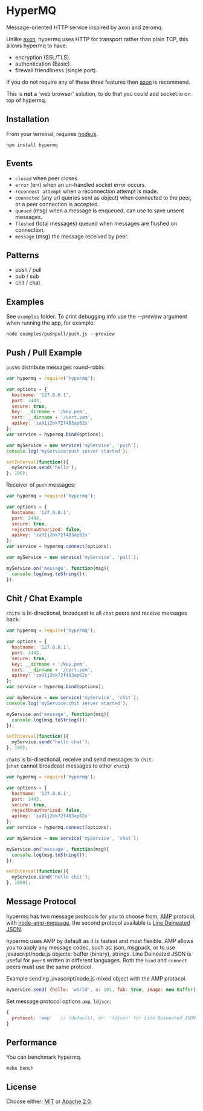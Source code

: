 # HyperMQ

Message-oriented HTTP service inspired by axon and zeromq.  

Unlike [axon](https://www.npmjs.org/package/axon), hypermq uses HTTP for transport rather than plain TCP, this allows hypermq to have:

  - encryption (SSL/TLS).
  - authentication (Basic).
  - firewall friendliness (single port).  

If you do not require any of these three features then [axon](https://www.npmjs.org/package/axon) is recommend.  

This is __not__ a 'web browser' solution, to do that you could add socket.io on top of hypermq.  

## Installation

From your terminal, requires [node.js](http://nodejs.org/).

```
npm install hypermq
```

## Events

  - `closed` when peer closes.
  - `error` (err) when an un-handled socket error occurs.
  - `reconnect attempt` when a reconnection attempt is made.
  - `connected` (any url queries sent as object) when connected to the peer, or a peer connection is accepted.
  - `queued` (msg) when a message is enqueued, can use to save unsent messages.
  - `flushed` (total messages) queued when messages are flushed on connection.
  - `message` (msg) the message received by peer.

## Patterns

  - push / pull
  - pub / sub
  - chit / chat
  
## Examples

See `examples` folder. To print debugging info use the _--preview_ argument when running the app, for example:

```
node examples/pushpull/push.js --preview
```

## Push / Pull Example

`push`s distribute messages round-robin:

```js
var hypermq = require('hypermq');

var options = {
  hostname: '127.0.0.1',
  port: 3443,
  secure: true,
  key: __dirname + '/key.pem',
  cert: __dirname + '/cert.pem',
  apikey: 'za91j2bk72f483ap62x' 
};
var service = hypermq.bind(options);

var myService = new service('myService', 'push');
console.log('myService:push server started');

setInterval(function(){
  myService.send('hello');
}, 100);
```
Receiver of `push` messages:

```js
var hypermq = require('hypermq');

var options = { 
  hostname: '127.0.0.1', 
  port: 3443, 
  secure: true, 
  rejectUnauthorized: false,
  apikey: 'za91j2bk72f483ap62x' 
};
var service = hypermq.connect(options);

var myService = new service('myService', 'pull');

myService.on('message', function(msg){
  console.log(msg.toString());
});
```

## Chit / Chat Example

`chit`s is bi-directional, broadcast to all `chat` peers and receive messages back:

```js
var hypermq = require('hypermq');

var options = {
  hostname: '127.0.0.1',
  port: 3443,
  secure: true,
  key: __dirname + '/key.pem',
  cert: __dirname + '/cert.pem',
  apikey: 'za91j2bk72f483ap62x' 
};
var service = hypermq.bind(options);

var myService = new service('myService', 'chit');
console.log('myService:chit server started');

myService.on('message', function(msg){
  console.log(msg.toString());
});

setInterval(function(){
  myService.send('hello chat');
}, 100);
```

`chat`s is bi-directional, receive and send messages to `chit`:  
(`chat` cannot broadcast messages to other `chat`s)

```js
var hypermq = require('hypermq');

var options = { 
  hostname: '127.0.0.1', 
  port: 3443, 
  secure: true, 
  rejectUnauthorized: false,
  apikey: 'za91j2bk72f483ap62x' 
};
var service = hypermq.connect(options);

var myService = new service('myService', 'chat');

myService.on('message', function(msg){
  console.log(msg.toString());
});

setInterval(function(){
  myService.send('hello chit');
}, 1000);
```

## Message Protocol

hypermq has two message protocols for you to choose from; [AMP](https://github.com/visionmedia/node-amp) protocol, with [node-amp-message](https://github.com/visionmedia/node-amp-message), the second protocol available is [Line Deineated JSON](http://en.wikipedia.org/wiki/Line_Delimited_JSON).  

hypermq uses AMP by default as it is fastest and most flexible. AMP allows you to apply any message codec, such as: json, msgpack, or to use javascript/node.js objects: buffer (binary), strings. Line Deineated JSON is useful for `peer`s written in different languages. Both the `bind` and `connect` peers must use the same protocol.    

Example sending javascript/node.js mixed object with the AMP protocol.

```js
myService.send( {hello: 'world', x: 101, fab: true, image: new Buffer('binary image data')} );
```
Set message protocol options `amp`, `ldjson`:
```js
{
  protocol: 'amp'   // (default), or: 'ldjson' for Line Deineated JSON.
}
```

## Performance

You can benchmark hypermq.

```
make bench
```

## License

Choose either: [MIT](http://opensource.org/licenses/MIT) or [Apache 2.0](http://www.apache.org/licenses/LICENSE-2.0).

